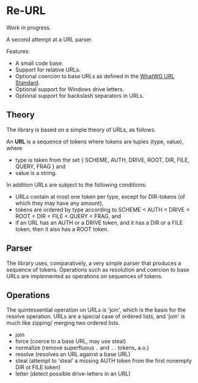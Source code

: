 Re-URL
======

Work in progress. 

A second attempt at a URL parser. 

Features:

* A small code base. 
* Support for relative URLs. 
* Optional coercion to base URLs as defined in the [WhatWG URL Standard][1]. 
* Optional support for Windows drive letters. 
* Optional support for backslash separators in URLs. 

[1]: https://url.spec.whatwg.org/


Theory
------

The library is based on a simple theory of URLs, as follows. 

An **URL** is a sequence of tokens where tokens are tuples (type, value), where

  - type is taken from the set { SCHEME, AUTH, DRIVE, ROOT, DIR, FILE, QUERY, FRAG } and
  - value is a string. 

In addition URLs are subject to the following conditions:

  - URLs contain at most one token per type, except for DIR-tokens (of which they may have any amount),
  - tokens are ordered by type according to SCHEME < AUTH < DRIVE < ROOT < DIR < FILE < QUERY < FRAG, and
  - if an URL has an AUTH or a DRIVE token, and it has a DIR or a FILE token, then it also has a ROOT token. 


Parser
------

The library uses, comparatively, a very simple parser that produces a sequence of tokens. 
Operations such as resolution and coercion to base URLs are implemented as operations on sequences of tokens. 


Operations
----------

The quintessential operation on URLs is 'join', which is the basis for the resolve operation.
URLs are a special case of ordered lists, and 'join' is much like zipping/ merging two ordered lists. 

- join
- force (coerce to a base URL, may use steal)
- normalize (remove superfluous `.` and `..` tokens, a.o.)
- resolve (resolves an URL against a base URL)
- steal (attempt to 'steal' a missing AUTH token from the first nonempty DIR ot FILE token)
- letter (detect possible drive-letters in an URL)
